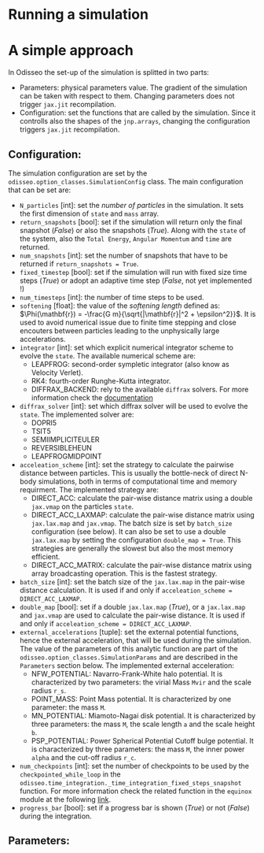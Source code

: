 Running a simulation
====================

# A simple approach

In Odisseo the set-up of the simulation is splitted in two parts:
- Parameters: physical parameters value. The gradient of the simulation can be taken with respect to them. Changing parameters does not trigger `jax.jit` recompilation. 
- Configuration: set the functions that are called by the simulation. Since it controlls also the shapes of the `jnp.arrays`, changing the configuration triggers `jax.jit` recompilation. 


## Configuration:

The simulation configuration are set by the `odisseo.option_classes.SimulationConfig` class. The main configuration that can be set are:
- `N_particles` [int]: set the *number of particles* in the simulation. It sets the first dimension of `state` and `mass` array.
- `return_snapshots` [bool]: set if the simulation will return only the final snapshot (*False*) or also the snapshots (*True*). Along with the `state` of the system, also the  `Total Energy`, `Angular Momentum` and `time` are returned.
- `num_snapshots` [int]: set the number of snapshots that have to be returned if `return_snapshots = True`.
- `fixed_timestep` [bool]: set if the simulation will run with fixed size time steps (*True*) or adopt an adaptive time step (*False*, not yet implemented !)
- `num_timesteps` [int]: the number of time steps to be used. 
- `softening` [float]: the value of the *softening length* defined as:
$\Phi(\mathbf{r}) = -\frac{G m}{\sqrt{|\mathbf{r}|^2 + \epsilon^2}}$. It is used to avoid numerical issue due to finite time stepping and close encouters between particles leading to the unphysically large accelerations.
- `integrator` [int]: set which explicit numerical integrator scheme to evolve the `state`. The available numerical scheme are:
    - LEAPFROG: second-order sympletic integrator (also know as Velocity Verlet). 
    - RK4: fourth-order Runghe-Kutta integrator.
    - DIFFRAX_BACKEND: rely to the available `diffrax` solvers. For more information check the [documentation](https://docs.kidger.site/diffrax/)
- `diffrax_solver` [int]: set which diffrax solver will be used to evolve the `state`. The implemented solver are:
    - DOPRI5 
    - TSIT5 
    - SEMIIMPLICITEULER 
    - REVERSIBLEHEUN 
    - LEAPFROGMIDPOINT 
- `acceleation_scheme` [int]: set the strategy to calculate the pairwise distance between particles. This is usually the bottle-neck of direct N-body simulations, both in terms of computational time and memory requirment. The implemented strategy are:
    - DIRECT_ACC: calculate the pair-wise distance matrix using a double `jax.vmap` on the particles `state`.
    - DIRECT_ACC_LAXMAP: calculate the pair-wise distance matrix using `jax.lax.map` and `jax.vmap`. The batch size is set by `batch_size` configuration (see below). It can also be set to use a double `jax.lax.map` by setting the configuration `double_map = True`. This strategies are generally the slowest but also the most memory efficient. 
    - DIRECT_ACC_MATRIX: calculate the pair-wise distance matrix using array broadcasting operation. This is the fastest strategy.
- `batch_size` [int]: set the batch size of the `jax.lax.map` in the pair-wise distance calculation. It is used if and only if `acceleation_scheme = DIRECT_ACC_LAXMAP`.
- `double_map` [bool]: set if a double `jax.lax.map` (*True*), or a `jax.lax.map` and `jax.vmap` are used to calculate the pair-wise distance. It is used if and only if `acceleation_scheme = DIRECT_ACC_LAXMAP`.
- `external_accelerations` [tuple]: set the external potential functions, hence the external acceleration, that will be used during the simulation. The value of the parameters of this analytic function are part of the `odisseo.option_classes.SimulationParams` and are described in the `Parameters` section below. The implemented external acceleration:
    - NFW_POTENTIAL: Navarro-Frank-White halo potential. It is characterized by two parameters: the virial Mass `Mvir` and the scale radius `r_s`.
    - POINT_MASS: Point Mass potential. It is characterized by one parameter: the mass `M`. 
    - MN_POTENTIAL: Miamoto-Nagai disk potential. It is characterized by three parameters:
    the mass `M`, the scale length `a` and the scale height `b`.
    - PSP_POTENTIAL: Power Spherical Potential Cutoff bulge potential. It is characterized by three parameters: the mass `M`, the inner power `alpha` and the cut-off radius `r_c`.
- `num_checkpoints` [int]: set the number of checkpoints to be used by the `checkpointed_while_loop` in the `odisseo.time_integration._time_integration_fixed_steps_snapshot` function. For more information check the related function in the `equinox` module at the following [link](https://github.com/patrick-kidger/equinox/blob/main/equinox/internal/_loop/checkpointed.py).
- `progress_bar` [bool]: set if a progress bar is shown (*True*) or not (*False*) during the integration.

## Parameters: